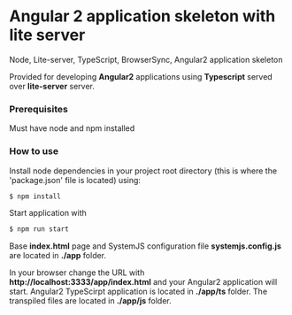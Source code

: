 # Angular 2 application skeleton with lite server

Node, Lite-server, TypeScript, BrowserSync, Angular2 application skeleton

Provided for developing **Angular2** applications using **Typescript** served over **lite-server** server.

### Prerequisites
Must have node and npm installed

### How to use
Install node dependencies in your project root directory (this is where the 'package.json' file is located) using:
```sh
$ npm install
``` 
Start application with 
```sh
$ npm run start
```

Base **index.html** page and SystemJS configuration file **systemjs.config.js** are located in **./app** folder.

In your browser change the URL with **http://localhost:3333/app/index.html** and your Angular2 application will start.
Angular2 TypeScirpt application is located in **./app/ts** folder. The transpiled files are located in **./app/js** folder.
